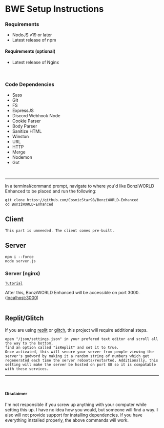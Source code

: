 # BWE Setup Instructions

### Requirements
- NodeJS v19 or later
- Latest release of npm

#### Requirements (optional)
- Latest release of Nginx

<br>

### Code Dependencies
- Sass
- Git
- FS
- ExpressJS
- Discord Webhook Node
- Cookie Parser
- Body Parser
- Sanitize HTML
- Winston
- URL
- HTTP
- Merge
- Nodemon
- Got

<br>
<hr>

In a terminal/command prompt, navigate to where you'd like BonziWORLD Enhanced to be placed and run the following:
```
git clone https://github.com/CosmicStar98/BonziWORLD-Enhanced
cd BonziWORLD-Enhanced
```
## Client
```
This part is unneeded. The client comes pre-built.
```
## Server
```
npm i --force
node server.js
```
### Server (nginx)
<pre><span><code><a href="https://www.youtube.com/watch?v=krcYPrjIDzU" alt="Tutorial" title="Tutorial">Tutorial</a>
</code></span></pre>

After this, BonziWORLD Enhanced will be accessible on port 3000. ([localhost:3000](http://localhost:3000 "localhost on port 3000..."))
<br><br>
## Replit/Glitch
If you are using [replit](https://replit.com) or [glitch](https://glitch.me), this project will require additional steps.

<pre><span><code>open "/json/settings.json" in your prefered text editor and scroll all the way to the bottom,
find an option called "isReplit" and set it to true.
Once activated, this will secure your server from people viewing the server's godword by making it a random string of numbers which get regenerated each time the server reboots/restarted. Additionally, this setting will make the server be hosted on port 80 so it is compatable with these services.
</code></span></pre>

<hr>
<br>

#### Disclaimer
I'm not responsible if you screw up anything with your computer while setting this up. I have no idea how you would, but someone will find a way. I also will not provide support for installing dependencies. If you have everything installed properly, the above commands will work.

